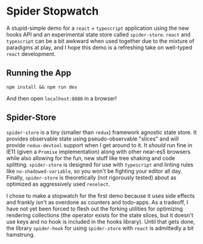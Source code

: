 # Spider Stopwatch

A stupid-simple demo for a `react` + `typescript` application using the new hooks API and an experimental state store called `spider-store`. `react` and `typescript` can be a bit awkward when used together due to the mixture of paradigms at play, and I hope this demo is a refreshing take on well-typed `react` development.

## Running the App

```
npm install && npm run dev
```

And then open `localhost:8080` in a browser!

## Spider-Store

`spider-store` is a tiny (smaller than `redux`) framework agnostic state store. It provides observable state using pseudo-observable "slices" and will provide `redux-devtool` support when I get around to it. It _should_ run fine in IE11 (given a `Promise` implementation) along with other near-es5 browsers while also allowing for the fun, new stuff like tree shaking and code splitting. `spider-store` is designed for use with `typescript` and linting rules like `no-shadowed-variable`, so you won't be fighting your editor all day. Finally, `spider-store` is theoretically (not rigorously tested) about as optimized as aggressively used `reselect`.

I chose to make a stopwatch for the first demo because it uses side effects and frankly isn't as overdone as counters and todo-apps. As a tradeoff, I have not yet been forced to flesh out the forking utilities for optimizing rendering collections (the operator exists for the state slices, but it doesn't use keys and no hook is included in the hooks library). Until that gets done, the library `spider-hook` for using `spider-store` with `react` is admittedly a bit hamstrung.
